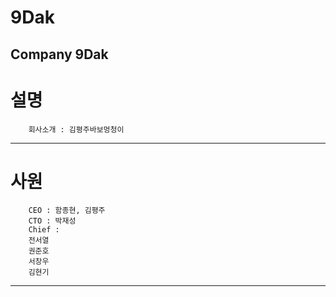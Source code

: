 # 9Dak
Company 9Dak
---------------------------------------
# 설명

```
    회사소개 : 김평주바보멍청이
```

---------------------------------------
# 사원

```
    CEO : 함종현, 김평주
    CTO : 박재성
    Chief :
    전서열
    권준호
    서창우
    김현기
```

---------------------------------------
